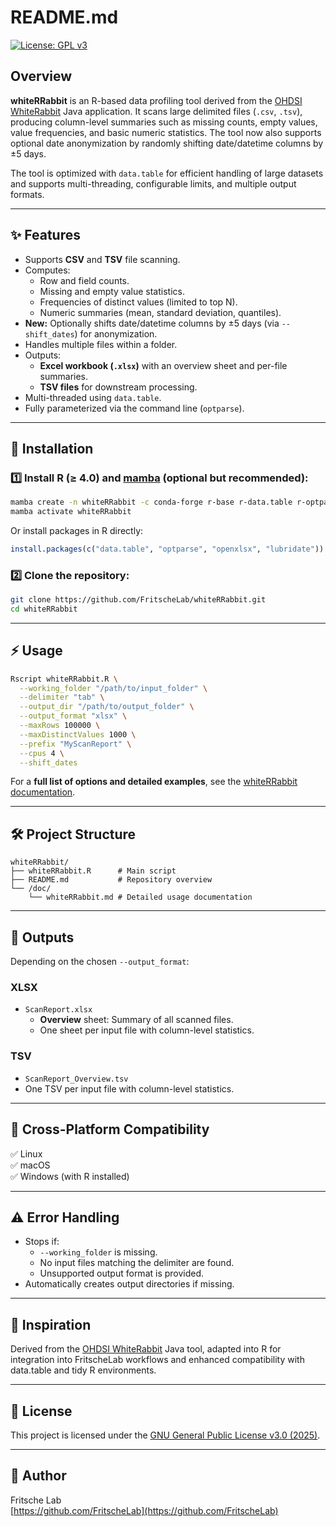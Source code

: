 # README.md

[![License: GPL v3](https://img.shields.io/badge/License-GPLv3-blue.svg)](https://www.gnu.org/licenses/gpl-3.0.html)

## Overview

**whiteRRabbit** is an R-based data profiling tool derived from the [OHDSI WhiteRabbit](https://github.com/OHDSI/WhiteRabbit) Java application. It scans large delimited files (`.csv`, `.tsv`), producing column-level summaries such as missing counts, empty values, value frequencies, and basic numeric statistics. The tool now also supports optional date anonymization by randomly shifting date/datetime columns by ±5 days.

The tool is optimized with `data.table` for efficient handling of large datasets and supports multi-threading, configurable limits, and multiple output formats.

---

## ✨ Features

- Supports **CSV** and **TSV** file scanning.
- Computes:
  - Row and field counts.
  - Missing and empty value statistics.
  - Frequencies of distinct values (limited to top N).
  - Numeric summaries (mean, standard deviation, quantiles).
- **New:** Optionally shifts date/datetime columns by ±5 days (via `--shift_dates`) for anonymization.
- Handles multiple files within a folder.
- Outputs:
  - **Excel workbook (`.xlsx`)** with an overview sheet and per-file summaries.
  - **TSV files** for downstream processing.
- Multi-threaded using `data.table`.
- Fully parameterized via the command line (`optparse`).

---

## 🚀 Installation

### 1️⃣ Install R (≥ 4.0) and [mamba](https://mamba.readthedocs.io/en/latest/) (optional but recommended):

```bash
mamba create -n whiteRRabbit -c conda-forge r-base r-data.table r-optparse r-openxlsx r-lubridate
mamba activate whiteRRabbit
```

Or install packages in R directly:

```r
install.packages(c("data.table", "optparse", "openxlsx", "lubridate"))
```

### 2️⃣ Clone the repository:

```bash
git clone https://github.com/FritscheLab/whiteRRabbit.git
cd whiteRRabbit
```

---

## ⚡ Usage

```bash
Rscript whiteRRabbit.R \
  --working_folder "/path/to/input_folder" \
  --delimiter "tab" \
  --output_dir "/path/to/output_folder" \
  --output_format "xlsx" \
  --maxRows 100000 \
  --maxDistinctValues 1000 \
  --prefix "MyScanReport" \
  --cpus 4 \
  --shift_dates
```

For a **full list of options and detailed examples**, see the [whiteRRabbit documentation](/doc/whiteRRabbit.md).

---

## 🛠 Project Structure

```
whiteRRabbit/
├── whiteRRabbit.R      # Main script
├── README.md           # Repository overview
└── /doc/
    └── whiteRRabbit.md # Detailed usage documentation
```

---

## 📂 Outputs

Depending on the chosen `--output_format`:

### XLSX
- `ScanReport.xlsx`
  - **Overview** sheet: Summary of all scanned files.
  - One sheet per input file with column-level statistics.

### TSV
- `ScanReport_Overview.tsv`
- One TSV per input file with column-level statistics.

---

## 🧩 Cross-Platform Compatibility
✅ Linux  
✅ macOS  
✅ Windows (with R installed)

---

## ⚠️ Error Handling

- Stops if:
  - `--working_folder` is missing.
  - No input files matching the delimiter are found.
  - Unsupported output format is provided.
- Automatically creates output directories if missing.

---

## 📖 Inspiration

Derived from the [OHDSI WhiteRabbit](https://github.com/OHDSI/WhiteRabbit) Java tool, adapted into R for integration into FritscheLab workflows and enhanced compatibility with data.table and tidy R environments.

---

## 📄 License

This project is licensed under the [GNU General Public License v3.0 (2025)](https://www.gnu.org/licenses/gpl-3.0.html).

---

## 👤 Author

Fritsche Lab  
[https://github.com/FritscheLab](https://github.com/FritscheLab)

